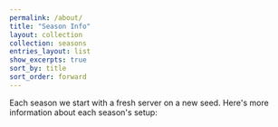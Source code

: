 ```yaml
---
permalink: /about/
title: "Season Info"
layout: collection
collection: seasons
entries_layout: list
show_excerpts: true
sort_by: title
sort_order: forward
---
```

Each season we start with a fresh server on a new seed. Here's more information about each season's setup: